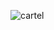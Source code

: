 
![cartel](https://user-images.githubusercontent.com/112189073/236200027-c1b39029-351b-4ca2-9dfc-88fedcf09e94.png)
